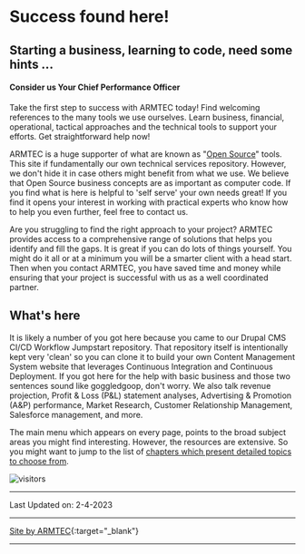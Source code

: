 # Success found here!
## Starting a business, learning to code, need some hints ...
#### Consider us Your Chief Performance Officer

Take the first step to success with ARMTEC today!  Find welcoming references to the many tools we use ourselves.  Learn business, financial, operational, tactical approaches and the technical tools to support your efforts.  Get straightforward help now!  

ARMTEC is a huge supporter of what are known as "[Open Source](book/opensource.md#you--open-source)" tools.  This site if fundamentally our own technical services repository.  However, we don't hide it in case others might benefit from what we use.  We believe that Open Source business concepts are as important as computer code.    If you find what is here is helpful to 'self serve' your own needs great!  If you find it opens your interest in working with practical experts who know how to help you even further, feel free to contact us.

Are you struggling to find the right approach to your project? ARMTEC provides access to a comprehensive range of solutions that helps you identify and fill the gaps. It is great if you can do lots of things yourself.  You might do it all or at a minimum you will be a smarter client with a head start.  Then when you contact ARMTEC, you have saved time and money while ensuring that your project is successful with us as a well coordinated partner.

## What's here

It is likely a number of you got here because you came to our Drupal CMS CI/CD Workflow Jumpstart repository.  That repository itself is intentionally kept very 'clean' so you can clone it to build your own Content Management System website that leverages Continuous Integration and Continuous Deployment.   If you got here for the help with basic business and those two sentences sound like goggledgoop, don't worry.  We also talk revenue projection, Profit & Loss (P&L) statement analyses, Advertising & Promotion (A&P) performance, Market Research, Customer Relationship Management, Salesforce management, and more. 

The main menu which appears on every page, points to the broad subject areas you might find interesting.  However, the resources are extensive.  So you might want to jump to the list of [chapters which present detailed topics to choose from](chapters.md).

![visitors](https://page-views.glitch.me/badge?page_id=RightsandWrongsgit.ARMTEC-gh-pages-index)


----------

Last Updated on: 2-4-2023

---------
[Site by ARMTEC](https://www.drupal.org/u/emofsnead){:target="_blank"}

---

